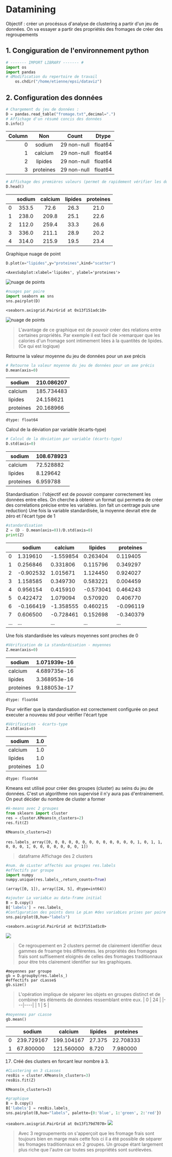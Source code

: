 # Datamining
Objectif : créer un procéssus d'analyse de clustering a partir d'un jeu de données.
On va essayer a partir des propriétés des fromages de créer des regroupements
## 1. Congiguration de l'environnement python
```python
# ------- IMPORT LIBRARY ------- #
import os
import pandas
# dModification du repertoire de travail
    os.chdir("/home/etienne/epsi/dataviz")
```

## 2. Configuration des données

```python
# Chargement du jeu de données :
D = pandas.read_table("fromage.txt",decimal=".")
# Affichage d'un résumé concis des données
D.info()
```

| Column |    Non    |    Count    |  Dtype  |
|-------:|:---------:|:-----------:|:-------:|
|      0 |   sodium  | 29 non-null | float64 |
|      1 |  calcium  | 29 non-null | float64 |
|      2 |  lipides  | 29 non-null | float64 |
|      3 | proteines | 29 non-null | float64 |

```python
# Affichage des premières valeurs (permet de rapidement vérifier les données présentes)
D.head()
```
|   | sodium | calcium | lipides | proteines |
|--:|:------:|:-------:|:-------:|:---------:|
| 0 |  353.5 |   72.6  |   26.3  |    21.0   |
| 1 |  238.0 |  209.8  |   25.1  |    22.6   |
| 2 |  112.0 |  259.4  |   33.3  |    26.6   |
| 3 |  336.0 |  211.1  |   28.9  |    20.2   |
| 4 |  314.0 |  215.9  |   19.5  |    23.4   |


Graphique nuage de point
```python
D.plot(x="lipides",y="proteines",kind="scatter")
```
`<AxesSubplot:xlabel='lipides', ylabel='proteines'>`

![nuage de points](https://github.com/EPradillon/Dataviz/blob/main/lipid%26prot-nuage-de-points.png)

```python
#nuages par paire
import seaborn as sns
sns.pairplot(D)
```
`<seaborn.axisgrid.PairGrid at 0x13f151adc10>`

![nuage de points](https://github.com/EPradillon/Dataviz/blob/main/baresmoyenne.png)

>L'avantage de ce graphique est de pouvoir créer des relations entre certaines propriétés. Par exemple il est facil de >remarquer que les calories d'un fromage sont intimement liées à la quantités de lipides. (Ce qui est logique)
>
Retourne la valeur moyenne du jeu de données pour un axe précis

```python
# Retourne la valeur moyenne du jeu de données pour un axe précis
D.mean(axis=0)
```

| sodium    | 210.086207 |
|-----------|------------|
| calcium   | 185.734483 |
| lipides   | 24.158621  |
| proteines | 20.168966  |
`dtype: float64`

Calcul de la déviation par variable (écarts-type)

```python
# Calcul de la déviation par variable (écarts-type)
D.std(axis=0)
```

| sodium    | 108.678923 |
|-----------|------------|
| calcium   | 72.528882  |
| lipides   | 8.129642   |
| proteines | 6.959788   |



Standardisation : l'objectif est de pouvoir comparer correctement les données entre elles.
On cherche à obtenir un format qui permetra de créer des correlations précise entre les variables.
(on fait un centrage puis une reduction)
Une fois la variable standardisée, la moyenne devrait etre de zéro et l'écart type de 1
```python
#standardisation
Z = (D - D.mean(axis=0))/D.std(axis=0)
print(Z)
```

|     | sodium    | calcium   | lipides   | proteines |
|-----|-----------|-----------|-----------|-----------|
| 0   | 1.319610  | -1.559854 | 0.263404  | 0.119405  |
| 1   | 0.256846  | 0.331806  | 0.115796  | 0.349297  |
| 2   | -0.902532 | 1.015671  | 1.124450  | 0.924027  |
| 3   | 1.158585  | 0.349730  | 0.583221  | 0.004459  |
| 4   | 0.956154  | 0.415910  | -0.573041 | 0.464243  |
| 5   | 0.422472  | 1.079094  | 0.570920  | 0.406770  |
| 6   | -0.166419 | -1.358555 | 0.460215  | -0.096119 |
| 7   | 0.606500  | -0.728461 | 0.152698  | -0.340379 |
| ... | ...       | ...       | ...       | ...       |

Une fois standardisée les valeurs moyennes sont proches de 0
```python
#Vérification de La standardisation - moyennes
Z.mean(axis=0)
```

| sodium    | 1.071939e-16 |
|-----------|--------------|
| calcium   | 4.689735e-16 |
| lipides   | 3.368953e-16 |
| proteines | 9.188053e-17 |
`dtype: float64`

Pour vérifier que la standardisation est correctement configurée on peut executer a nouveau std pour vérifier l'écart type


```python
#Vérification - écarts-type
Z.std(axis=0)
```

| sodium    | 1.0 |
|-----------|-----|
| calcium   | 1.0 |
| lipides   | 1.0 |
| proteines | 1.0 |
`dtype: float64`

Kmeans est utilisé pour créer des groupes (cluster) au seins du jeu de données.
C'est un algorithme non supervisé il n'y aura pas d'entrainement.
On peut décider du nombre de cluster a former
```python
#k-means avec 2 groupes
from sklearn import cluster
res = cluster.KMeans(n_clusters=2)
res.fit(Z)
```
`KMeans(n_clusters=2)`

 `res.labels_`
 `array([0, 0, 0, 0, 0, 0, 0, 0, 0, 0, 0, 0, 0, 1, 0, 1, 1, 0, 0, 0, 1, 0,
0, 0, 0, 0, 0, 0, 1])`
> dataframe
 Affichage des 2 clusters
 ```python
#num. de cLuster affectés aux groupes res.labels
#effectifs par groupe
import numpy
numpy.unique(res.labels_,return_counts=True)
```
`(array([0, 1]), array([24,
5], dtype=int64))`


```python
#ajouter La variabLe au data-frame initial
B = D.copy()
B['labels'] = res.labels_
#Configuration des points dans Le pLan #des variabLes prises par paire
sns.pairplot(B,hue="labels")
```

`<seaborn.axisgrid.PairGrid at 0x13f151ad1c0>`

![](https://github.com/EPradillon/Dataviz/blob/main/curves.png)
> Ce regroupement en 2 clusters permet de clairement identifier deux gammes de froamge très différentes.
> les propriétés des fromages frais sont suffisement eloignés de celles des fromages traditionnaux pour être très clairement identifier sur les graphiques.


```pythons
#moyennes par groupe
gb = D.groupby(res.labels_)
#effectifs par cLasse$
gb.size()
```
> L'opération implique de séparer les objets en groupes distinct et de combiner les éléments de données ressemblant entre eux.
| 0 | 24 |
|---|----|
| 1 | 5  |

```python
#moyennes par cLasse
gb.mean()
```
|   | sodium     | calcium    | lipides | proteines |
|---|------------|------------|---------|-----------|
| 0 | 239.729167 | 199.104167 | 27.375  | 22.708333 |
| 1 | 67.800000  | 121.560000 | 8.720   | 7.980000  |

17. Créé des clusters en forcant leur nombre à 3.
```python
#CLustering en 3 cLasses
resBis = cluster.KMeans(n_clusters=3)
resBis.fit(Z)
```
`KMeans(n_clusters=3)`

```python
#graphique
B = D.copy()
B['labels'] = resBis.labels_
sns.pairplot(B,hue="labels", palette={0:'blue', 1:'green', 2:'red'})
```

`<seaborn.axisgrid.PairGrid at 0x13f179d7070>`
![](https://github.com/EPradillon/Dataviz/blob/main/multicurvecolor.png)
> Avec 3 regroupements on s'apperçoit que les fromage frais sont toujours bien en marge mais cette fois ci il a été possible de séparer les fromages traditionnaux en 2 groupes. Un groupe étant largement plus riche que l'autre car toutes ses propriétés sont surélevées.
